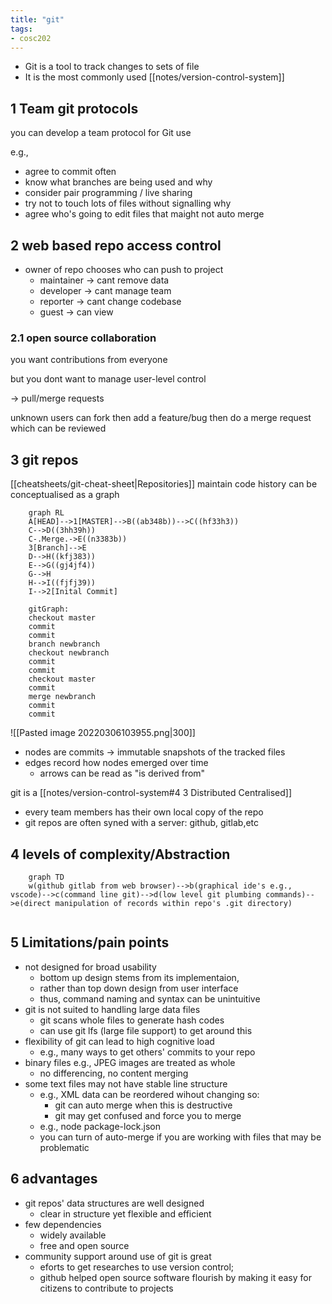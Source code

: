 ```yaml
---
title: "git"
tags: 
- cosc202
---
```


- Git is a tool to track changes to sets of file
- It is the most commonly used [[notes/version-control-system]]

## 1 Team git protocols

you can develop a team protocol for Git use

e.g.,

- agree to commit often
- know what branches are being used and why
- consider pair programming / live sharing
- try not to touch lots of files without signalling why
- agree who's going to edit files that maight not auto merge

## 2 web based repo access control

- owner of repo chooses who can push to project
	- maintainer -> cant remove data
	- developer -> cant manage team
	- reporter -> cant change codebase
	- guest -> can view

### 2.1 open source collaboration

you want contributions from everyone

but you dont want to manage user-level control

-> pull/merge requests

unknown users can fork then add a feature/bug then do a merge request which can be reviewed

## 3 git repos

[[cheatsheets/git-cheat-sheet|Repositories]] maintain code history
can be conceptualised as a graph

```mermaid
	graph RL
	A[HEAD]-->1[MASTER]-->B((ab348b))-->C((hf33h3))
	C-->D((3hh39h))
	C-.Merge.->E((n3383b))
	3[Branch]-->E
	D-->H((kfj383))
	E-->G((gj4jf4))
	G-->H
	H-->I((fjfj39))
	I-->2[Inital Commit]	
```
```mermaid
	gitGraph:
	checkout master
	commit
	commit
	branch newbranch
	checkout newbranch
	commit
	commit
	checkout master
	commit
	merge newbranch
	commit
	commit
```

![[Pasted image 20220306103955.png|300]]

- nodes are commits -> immutable snapshots of the tracked files
- edges record how nodes emerged over time
	- arrows can be read as "is derived from"

git is a [[notes/version-control-system#4 3 Distributed Centralised]]

- every team members has their own local copy of the repo
- git repos are often syned with a server: github, gitlab,etc

## 4 levels of complexity/Abstraction

```mermaid
	graph TD
	w(github gitlab from web browser)-->b(graphical ide's e.g., vscode)-->c(command line git)-->d(low level git plumbing commands)-->e(direct manipulation of records within repo's .git directory)
	
```

## 5 Limitations/pain points

- not designed for broad usability
	- bottom up design stems from its implementaion,
	- rather than top down design from user interface
	- thus, command naming and syntax can be unintuitive
- git is not suited to handling large data files
	- git scans whole files to generate hash codes
	- can use git lfs (large file support) to get around this
- flexibility of git can lead to high cognitive load
	- e.g., many ways to get others' commits to your repo
- binary files e.g., JPEG images are treated as whole
	- no differencing, no content merging
- some text files may not have stable line structure
	- e.g., XML data can be reordered wihout changing so:
		- git can auto merge when this is destructive
		- git may get confused and force you to merge
	- e.g., node package-lock.json
	- you can turn of auto-merge if you are working with files that may be problematic

## 6 advantages

- git repos' data structures are well designed
	- clear in structure yet flexible and efficient
- few dependencies
	- widely available
	- free and open source
- community support around use of git is great
	- eforts to get researches to use version control;
	- github helped open source software flourish by making it easy for citizens to contribute to projects
